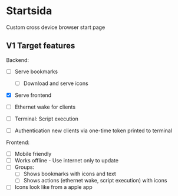 # Startsida

Custom cross device browser start page

## V1 Target features

Backend:

- [ ] Serve bookmarks
  - [ ] Download and serve icons
- [x] Serve frontend
- [ ] Ethernet wake for clients
- [ ] Terminal: Script execution

- [ ] Authentication new clients via one-time token printed to terminal

Frontend:

- [ ] Mobile friendly
- [ ] Works offline - Use internet only to update
- [ ] Groups:
  - [ ] Shows bookmarks with icons and text
  - [ ] Shows actions (ethernet wake, script execution) with icons
- [ ] Icons look like from a apple app
